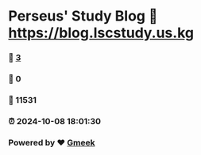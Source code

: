 # Perseus' Study Blog :link: https://blog.lscstudy.us.kg 
### :page_facing_up: [3](https://blog.lscstudy.us.kg/tag.html) 
### :speech_balloon: 0 
### :hibiscus: 11531 
### :alarm_clock: 2024-10-08 18:01:30 
### Powered by :heart: [Gmeek](https://github.com/Meekdai/Gmeek)
